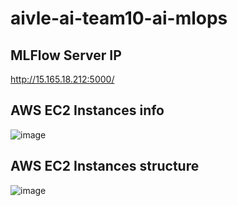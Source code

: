 # aivle-ai-team10-ai-mlops


## MLFlow Server IP

http://15.165.18.212:5000/

## AWS EC2 Instances info
![image](https://github.com/AIVLE-School-Third-Big-Project/aivle-ai-team10-ai-mlops/assets/89823516/de3b24f8-52e2-47de-92e9-458505f7d472)

## AWS EC2 Instances structure

![image](https://github.com/AIVLE-School-Third-Big-Project/aivle-ai-team10-ai-mlops/assets/89823516/fdc714ce-2d29-48cc-906e-ee994ad99e6e)
